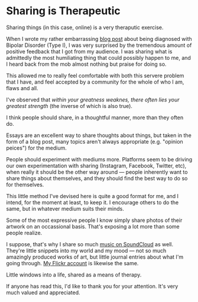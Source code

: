 Sharing is Therapeutic
======================

Sharing things (in this case, online) is a very theraputic exercise.

When I wrote my rather embarrassing [blog post](https://www.kennethreitz.org/essays/mentalhealtherror-an-exception-occurred) about being diagnosed with Bipolar Disorder (Type I),
I was very surprised by the tremendous amount of positive feedback that I got from
my audience. I was sharing what is admittedly the most humiliating thing that could
possibly happen to me, and I heard back from the mob almost nothing but praise for
doing so.

This allowed me to really feel comfortable with both this servere problem
that I have, and feel accepted by a community for the whole of who I am, flaws and all.

I've observed that *within your greatness weaknes, there often lies your greatest strength* (the inverse of which is also true).

I think people should share, in a thoughtful manner, more than they often do.

Essays are an excellent way to share thoughts about things, but taken in the form of
a blog post, many topics aren't always appropriate (e.g. "opinion peices") for the medium.

People should experiment with mediums more. Platforms seem to be driving our own
experimentation with sharing (Instagram, Facebook, Twitter, etc), when really it
should be the other way around — people inherently want to share things about
themselves, and they should find the best way to do so for themselves.

This little method I've devised here is quite a good format for me, and I intend,
for the moment at least, to keep it. I encourage others to do the same, but in
whatever medium suits their minds.

Some of the most expressive people I know simply share photos of their artwork
on an occassional basis. That's exposing a lot more than some people realize.

I suppose, that's why I share so much [music on SoundCloud](https://soundcloud.com/infinitestate) as well. They're little
snippets into my world and my mood — not so much amazingly produced works of art,
but little journal entries about what I'm going through. [My Flickr account](https://www.flickr.com/photos/kennethreitz/) is likewise the same.

Little windows into a life, shared as a means of therapy.

If anyone has read this, I'd like to thank you for your attention. It's very
much valued and appreciated.